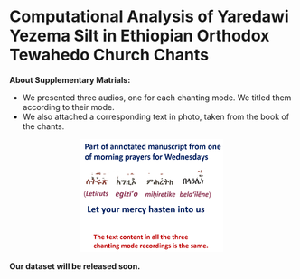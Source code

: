 # Computational Analysis of Yaredawi Yezema Silt in Ethiopian Orthodox Tewahedo Church Chants 

**About Supplementary Matrials:**
* We presented three audios, one for each chanting mode. We titled them according to their mode. 
* We also attached a corresponding text in photo, taken from the book of the chants. 

<p align="center">
    <img src="/supplementary/manuscript_segment_2024-10-25_185957.png"  height="200px"  width="50%">
</p>

**Our dataset will be released soon.**